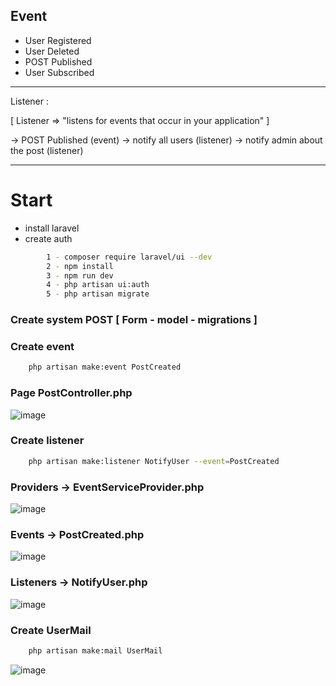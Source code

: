 
## Event 

- User Registered
- User Deleted 
- POST Published 
- User Subscribed 


--------------------------------------------------------------------------------------------

Listener :

[ 
  Listener => "listens for events that occur in your application" 
]

-> POST Published (event)
   -> notify all users (listener)
   -> notify admin about the post (listener)
   
--------------------------------------------------------------------------------------------

# Start 

 - install laravel
 - create auth 
```bash
	  	1 - composer require laravel/ui --dev
		2 - npm install
		3 - npm run dev
		4 - php artisan ui:auth
		5 - php artisan migrate
```
### Create system POST [ Form - model - migrations ] 

### Create event 
```bash
	php artisan make:event PostCreated
```
### Page PostController.php

![image](https://user-images.githubusercontent.com/94997828/193459316-fbbd59f8-0d0c-4176-8364-babbb374058b.png)

### Create listener 

```bash
	php artisan make:listener NotifyUser --event=PostCreated
```


### Providers -> EventServiceProvider.php


![image](https://user-images.githubusercontent.com/94997828/193642469-7ca89589-c8b3-4746-81af-26c5f151fba6.png)


### Events -> PostCreated.php 

![image](https://user-images.githubusercontent.com/94997828/193642804-22f5f770-5060-4010-b428-e4df8b408267.png)


###  Listeners -> NotifyUser.php

![image](https://user-images.githubusercontent.com/94997828/193643389-9f1ee9c0-777a-44d7-bde1-28ed55609b73.png)

### Create UserMail

```bash
	php artisan make:mail UserMail
```

![image](https://user-images.githubusercontent.com/94997828/193643620-a3fdcf66-31d7-437e-8a50-5eef3638711a.png)



